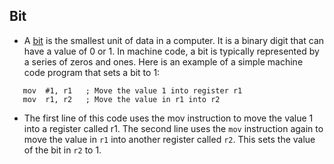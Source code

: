 ## Bit

- A [bit](https://en.m.wikipedia.org/wiki/Bit) is the smallest unit of data in a computer. It is a binary digit that can have a value of 0 or 1. In machine code, a bit is typically represented by a series of zeros and ones. Here is an example of a simple machine code program that sets a bit to 1:
```
   mov  #1, r1   ; Move the value 1 into register r1
   mov  r1, r2   ; Move the value in r1 into r2
```

- The first line of this code uses the mov instruction to move the value 1 into a register called r1. The second line uses the `mov` instruction again to move the value in `r1` into another register called `r2`. This sets the value of the bit in `r2` to 1.
